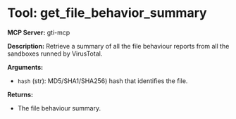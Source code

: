 # Tool: get_file_behavior_summary

**MCP Server:** gti-mcp

**Description:** Retrieve a summary of all the file behaviour reports from all the sandboxes runned by VirusTotal.

**Arguments:**

*   `hash` (str): MD5/SHA1/SHA256) hash that identifies the file.

**Returns:**

*   The file behaviour summary.
